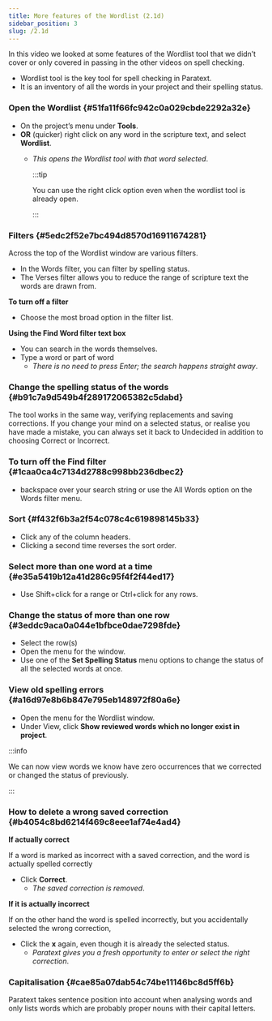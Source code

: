 ```yaml
---
title: More features of the Wordlist (2.1d)
sidebar_position: 3
slug: /2.1d
---
```




In this video we looked at some features of the Wordlist tool that we didn’t cover or only covered in passing in the other videos on spell checking.

- Wordlist tool is the key tool for spell checking in Paratext.
- It is an inventory of all the words in your project and their spelling status.

### Open the Wordlist {#51fa11f66fc942c0a029cbde2292a32e}

- On the project’s menu under **Tools**.
- **OR** (quicker) right click on any word in the scripture text, and select **Wordlist**.
	- _This opens the Wordlist tool with that word selected_.

		:::tip


		You can use the right click option even when the wordlist tool is already open. 


		:::


### Filters {#5edc2f52e7bc494d8570d16911674281}


Across the top of the Wordlist window are various filters.

- In the Words filter, you can filter by spelling status.
- The Verses filter allows you to reduce the range of scripture text the words are drawn from.

**To turn off a filter**

- Choose the most broad option in the filter list.

**Using the Find Word filter text box**

- You can search in the words themselves.
- Type a word or part of word
	- _There is no need to press Enter; the search happens straight away_.

### Change the spelling status of the words {#b91c7a9d549b4f289172065382c5dabd}


The tool works in the same way, verifying replacements and saving corrections. If you change your mind on a selected status, or realise you have made a mistake, you can always set it back to Undecided in addition to choosing Correct or Incorrect.


### To turn off the Find filter {#1caa0ca4c7134d2788c998bb236dbec2}

- backspace over your search string or use the All Words option on the Words filter menu.

### Sort {#f432f6b3a2f54c078c4c619898145b33}

- Click any of the column headers.
- Clicking a second time reverses the sort order.

### Select more than one word at a time {#e35a5419b12a41d286c95f4f2f44ed17}

- Use Shift+click for a range or Ctrl+click for any rows.

### Change the status of more than one row {#3eddc9aca0a044e1bfbce0dae7298fde}

- Select the row(s)
- Open the menu for the window.
- Use one of the **Set Spelling Status** menu options to change the status of all the selected words at once.

### View old spelling errors {#a16d97e8b6b847e795eb148972f80a6e}

- Open the menu for the Wordlist window.
- Under View, click **Show reviewed words which no longer exist in project**.

:::info


We can now view words we know have zero occurrences that we corrected or changed the status of previously. 


:::


### How to delete a wrong saved correction {#b4054c8bd6214f469c8eee1af74e4ad4}


**If actually correct**


If a word is marked as incorrect with a saved correction, and the word is actually spelled correctly

- Click **Correct**.
	- _The saved correction is removed_.

**If it is actually incorrect**


If on the other hand the word is spelled incorrectly, but you accidentally selected the wrong correction,

- Click the **x** again, even though it is already the selected status.
	- _Paratext gives you a fresh opportunity to enter or select the right correction_.

### Capitalisation {#cae85a07dab54c74be11146bc8d5ff6b}


Paratext takes sentence position into account when analysing words and only lists words which are probably proper nouns with their capital letters.

